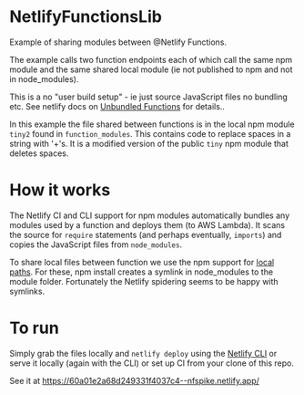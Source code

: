 # NetlifyFunctionsLib

Example of sharing modules between @Netlify Functions.

The example calls two function endpoints each of which call the same npm module and the same shared local module (ie not published to npm and not in node_modules).

This is a no "user build setup" - ie just source JavaScript files no bundling etc.
See netlify docs on [Unbundled Functions](https://docs.netlify.com/functions/build-with-javascript/#unbundled-javascript-function-deploys) for details..

In this example the file shared between functions is in the local npm module `tiny2` found in `function_modules`. 
This contains code to replace spaces in a string with '+'s. It is a modified version of the public `tiny` npm module that deletes spaces. 

# How it works

The Netlify CI and CLI support for npm modules automatically bundles any modules used by a function and deploys them (to AWS Lambda). 
It scans the source for `require` statements (and perhaps eventually, `imports`) and copies the JavaScript files from `node_modules`.

To share local files between function we use the npm support for [local paths](https://docs.npmjs.com/cli/v7/configuring-npm/package-json#local-paths).
For these, npm install creates a symlink in node_modules to the module folder. Fortunately the Netlify spidering seems to be happy with symlinks.

# To run

Simply grab the files locally and `netlify deploy` using the [Netlify CLI](https://docs.netlify.com/cli/get-started/#app) or serve it locally 
(again with the CLI) or set up CI from your clone of this repo.

See it at https://60a01e2a68d249331f4037c4--nfspike.netlify.app/
